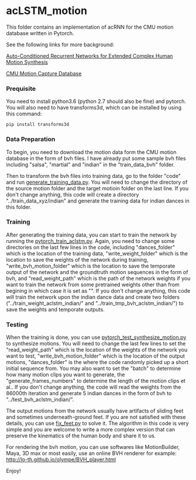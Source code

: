# acLSTM_motion
This folder contains an implementation of acRNN for the CMU motion database written in Pytorch.

See the following links for more background:

[Auto-Conditioned Recurrent Networks for Extended Complex Human Motion Synthesis](https://arxiv.org/abs/1707.05363)

[CMU Motion Capture Database](http://mocap.cs.cmu.edu/)

### Prequisite

You need to install python3.6 (python 2.7 should also be fine) and pytorch. You will also need to have transforms3d, which can be installed by using this command:
```
pip install transforms3d
```

### Data Preparation

To begin, you need to download the motion data form the CMU motion database in the form of bvh files. I have already put some sample bvh files including "salsa", "martial" and "indian" in the "train_data_bvh" folder.


Then to transform the bvh files into training data, go to the folder "code" and run [generate_training_data.py](code/generate_training_pos_data.py). You will need to change the directory of the source motion folder and the target motioin folder on the last line. If you don't change anything, this code will create a directory "../train_data_xyz/indian" and generate the training data for indian dances in this folder.

### Training

After generating the training data, you can start to train the network by running the [pytorch_train_aclstm.py](code/pytorch_train_pos_aclstm.py). Again, you need to change some directories on the last few lines in the code, including "dances_folder" which is the location of the training data, "write_weight_folder" which is the location to save the weights of the network during training, "write_bvh_motion_folder" which is the location to save the temporate output of the network and the groundtruth motion sequences in the form of bvh, and "read_weight_path" which is the path of the network weights if you want to train the network from some pretrained weights other than from begining in which case it is set as "". If you don't change anything, this code will train the network upon the indian dance data and create two folders ("../train_weight_aclstm_indian/" and "../train_tmp_bvh_aclstm_indian/") to save the weights and temporate outputs.


### Testing

When the training is done, you can use [pytorch_test_synthesize_motion.py](code/pytorch_test_synthesize_motion.py) to synthesize motions. You will need to change the last few lines to set the "read_weight_path" which is the location of the weights of the network you want to test, "write_bvh_motion_folder" which is the location of the output motions, "dances_folder" is the where the code randomly picked up a short initial sequence from. You may also want to set the "batch" to determine how many motion clips you want to generate, the "generate_frames_numbers" to determine the length of the motion clips et al.. If you don't change anything, the code will read the weights from the 86000th iteration and generate 5 indian dances in the form of bvh to "../test_bvh_aclstm_indian/". 

The output motions from the network usually have artifacts of sliding feet and sometimes underneath-ground feet. If you are not satisfied with these details, you can use [fix_feet.py](code/fix_feet.py) to solve it. The algorithm in this code is very simple and you are welcome to write a more complex version that can preserve the kinematics of the human body and share it to us.

For rendering the bvh motion, you can use softwares like MotionBuilder, Maya, 3D max or most easily, use an online BVH renderer for example:
http://lo-th.github.io/olympe/BVH_player.html 



Enjoy!

